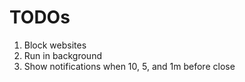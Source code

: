 # TODOs

1. Block websites
2. Run in background
3. Show notifications when 10, 5, and 1m before close
